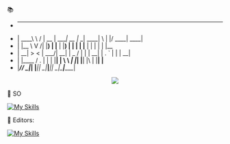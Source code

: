 📚 
 * ________   _______  ______ _____  _____ ______ _   _  _____ ______ 
 * |  ____\ \ / |  __ \|  ____|  __ \|_   _|  ____| \ | |/ ____|  ____|
 * | |__   \ V /| |__) | |__  | |__) | | | | |__  |  \| | |    | |__   
 * |  __|   > < |  ___/|  __| |  _  /  | | |  __| | . ` | |    |  __|  
 * | |____ / . \| |    | |____| | \ \ _| |_| |____| |\  | |____| |____ 
 * |______/_/ \_|_|    |______|_|  \_|_____|______|_| \_|\_____|______|


<p align="center">
  <a href="https://skillicons.dev">
    <img src="https://skillicons.dev/icons?i=atom,aws,gcp,bash,blender,c,cs,cpp,cloudflare,redhat,java,js,jenkins,kali,mongodb,kotlin,linux,maven,mysql,npm,ps,py,ruby,sqlite,ts,ubuntu,wordpress,css,debian,bots,discordjs,django,docker,dotnet,git,gmail,go,gradle,react,vue,flutter" />
  </a>
</p>


📀 SO 


[![My Skills](https://skillicons.dev/icons?i=arch&perline=8)](https://skillicons.dev)


📒 Editors:


[![My Skills](https://skillicons.dev/icons?i=idea,eclipse,pycharm,clion,rider,vscode,vscodium,webstorm,phpstorm,idea&perline=8)](https://skillicons.dev)
